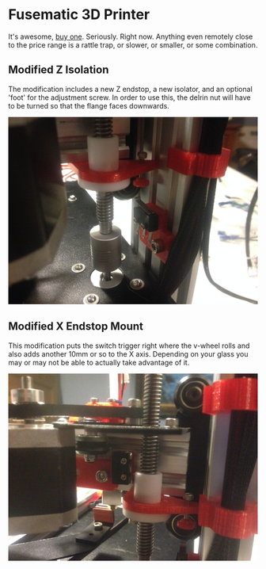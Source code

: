 # Fusematic 3D Printer

It's awesome, [buy one](http://store.makerstoolworks.com/printers-kits/fusematic-3d-printer/). Seriously. Right now.
Anything even remotely close to the price range is a rattle trap, or slower, or smaller, or some combination.



## Modified Z Isolation

The modification includes a new Z endstop, a new isolator, and an optional 'foot' for the adjustment screw.
In order to use this, the delrin nut will have to be turned so that the flange faces downwards.

![Z Isolator Example](images/kreynolds-z-isolator.jpg "Z Isolator installation example")

## Modified X Endstop Mount

This modification puts the switch trigger right where the v-wheel rolls and also adds another 10mm or so to the X axis.
Depending on your glass you may or may not be able to actually take advantage of it.

![X Endstop Mount](images/kreynolds-x-endstop-mount.jpg "X Endstop Mount")

